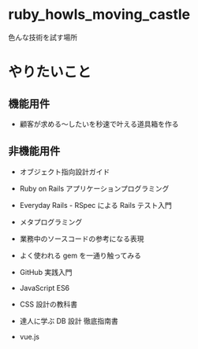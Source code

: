 # ruby_howls_moving_castle

色んな技術を試す場所

# やりたいこと

## 機能用件

- 顧客が求める〜したいを秒速で叶える道具箱を作る

## 非機能用件

- オブジェクト指向設計ガイド
- Ruby on Rails アプリケーションプログラミング
- Everyday Rails - RSpec による Rails テスト入門
- メタプログラミング
- 業務中のソースコードの参考になる表現
- よく使われる gem を一通り触ってみる

- GitHub 実践入門
- JavaScript ES6
- CSS 設計の教科書
- 達人に学ぶ DB 設計 徹底指南書
- vue.js
